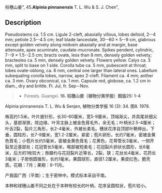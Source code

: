 柱穗山姜",
45.**Alpinia pinnanensis** T. L. Wu & S. J. Chen",

## Description
Pseudostems ca. 1.5 cm. Ligule 2-cleft, abaxially villous, lobes deltoid, 2--4 mm; petiole 2.5--4.5 cm; leaf blade lanceolate, 30--60 × 5--9 cm, glabrous except golden velvety along midvein abaxially and at margin, base attenuate, apex acuminate, caudate-mucronate. Spikes pendent, cylindric, 7--9 × 1.5--2.5 cm; bracts ovate, less than 8 mm, densely golden velvety; bracteoles ca. 5 mm, densely golden velvety. Flowers yellow. Calyx ca. 3 mm, split to base on 1 side. Corolla tube ca. 5 mm, pubescent at throat; lobes ovate-oblong, ca. 6 mm, central one larger than lateral ones. Labellum subequaling corolla lobes, narrow, apex 2-cleft. Filament ca. 4 mm; anther ca. 3 mm. Ovary obconical, ca. 1 mm. Capsule red, globose, ca. 1.2 cm in diam., dry and brittle. Fl. Jul, fr. Sep--Nov.

> * Forests. Guangxi.
**16. 柱穗山姜（植物分类学报）图版25: 1-4**

Alpinia pinnanensis T. L. Wu & Senjen, 植物分类学报 16 (3): 34. 图8. 1978.

株高约1.5米。叶片披针形，长30-60厘米，宽5-9厘米，顶端渐尖，并具尾状细尖头，基部渐狭，除边缘、叶背主脉上被金色茸毛外，余无毛；叶柄长2.5-4厘米；叶舌2裂，裂片三角形，长2-4毫米，外被长柔毛。穗状花序自顶部叶鞘伸出，下垂，圆柱形，长7-9厘米，宽1.2-2厘米，紧密；苞片卵形，长约7毫米，密被金黄色茸毛；小苞片长约5毫米，密被金黄色茸毛；花黄色，花萼管长3毫米，一侧开裂至近基部处；花冠管长5毫米，喉部被短柔毛；花冠裂片卵状长圆形，长6毫米，后方的1枚较大；唇瓣约与花冠裂片近等长，2裂，狭；花丝长4毫米，花药长3毫米；子房倒圆锥形，长约1毫米。果圆球形，直径1.2厘米，果皮红色，脆壳质。花期：7月；果期：9-11月。

产我国广西（平南）；生于密林中。模式标本采自平南。

本种和球穗山姜不同之处在于本种有较长的叶柄，花序呈圆柱状，苞片较小。
